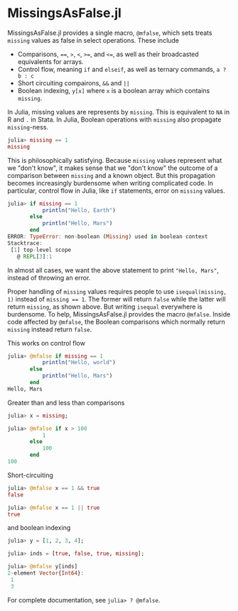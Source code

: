 # MissingsAsFalse.jl

MissingsAsFalse.jl provides a single macro, `@mfalse`, which sets treats `missing` values as false in select operations. These include

* Comparisons, `==`, `>`, `<`, `>=`, and `<=`, as well as their broadcasted equivalents for arrays.
* Control flow, meaning `if` and `elseif`, as well as ternary commands, `a ? b : c`
* Short circuiting compairons, `&&` and `||`
* Boolean indexing, `y[x]` where `x` is a boolean array which contains `missing`.

In Julia, missing values are represents by `missing`. This is equivalent to `NA` in R and `.` in Stata. In Julia, Boolean operations with `missing` also propagate `missing`-ness. 

```julia
julia> missing == 1
missing
```

This is philosophically satisfying. Because `missing` values represent what we "don't know", it makes sense that we "don't know" the outcome of a comparison between `missing` and a known object. But this propagation becomes increasingly burdensome when writing complicated code. In particular, control flow in Julia, like `if` statements, error on `missing` values.  

```julia
julia> if missing == 1
           println("Hello, Earth")
       else
           println("Hello, Mars")
       end
ERROR: TypeError: non-boolean (Missing) used in boolean context
Stacktrace:
 [1] top-level scope
   @ REPL[3]:1
```

In almost all cases, we want the above statement to print `"Hello, Mars"`, instead of throwing an error. 

Proper handling of `missing` values requires people to use `isequal(missing, 1)` instead of `missing == 1`. The former will return `false` while the latter will return `missing`, as shown above. But writing `isequal` everywhere is burdensome. To help, MissingsAsFalse.jl provides the macro `@mfalse`. Inside code affected by `@mfalse`, the Boolean comparisons which normally return `missing` instead return `false`. 

This works on control flow

```julia
julia> @mfalse if missing == 1
           println("Hello, world")
       else
           println("Hello, Mars")
       end
Hello, Mars
```

Greater than and less than comparisons

```julia
julia> x = missing;

julia> @mfalse if x > 100
           1
       else
           100
       end
100
```

Short-circuiting

```julia
julia> @mfalse x == 1 && true
false

julia> @mfalse x == 1 || true
true
```

and boolean indexing

```julia
julia> y = [1, 2, 3, 4];

julia> inds = [true, false, true, missing];

julia> @mfalse y[inds]
2-element Vector{Int64}:
 1
 3
```

For complete documentation, see `julia> ? @mfalse`.